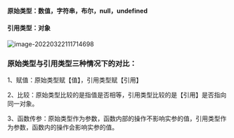 #### 原始类型：数值，字符串，布尔，null，undefined

#### 引用类型：对象

![image-20220322111714698](C:\Users\000\AppData\Roaming\Typora\typora-user-images\image-20220322111714698.png)



### 原始类型与引用类型三种情况下的对比：

1、赋值：原始类型赋【值】，引用类型赋【引用】

2、比较：原始类型比较的是指值是否相等，引用类型比较的是【引用】是否指向同一对象。

3、函数传参：原始类型作为参数，函数内部的操作不影响实参的值，引用类型作为参数，函数内的操作会影响实参的值。